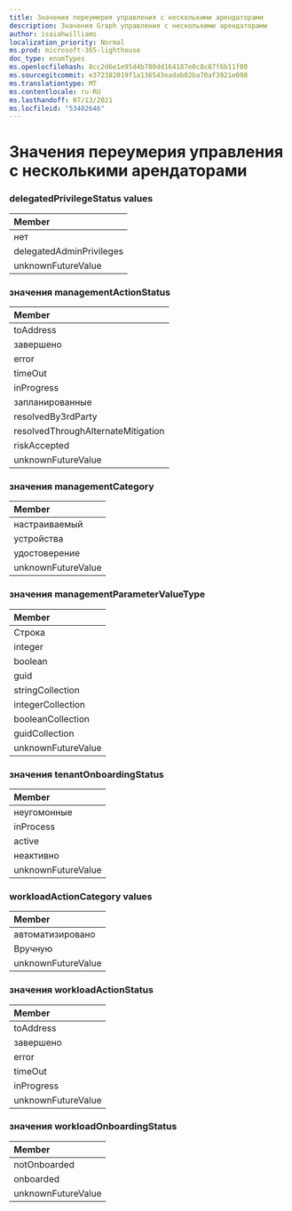 ```yaml
---
title: Значения переумерия управления с несколькими арендаторами
description: Значения Graph управления с несколькими арендаторами
author: isaiahwilliams
localization_priority: Normal
ms.prod: microsoft-365-lighthouse
doc_type: enumTypes
ms.openlocfilehash: 8cc2d6e1e95d4b780dd164187e0c8c87f6b11f80
ms.sourcegitcommit: e372382019f1a136543eadab02ba70af3921e098
ms.translationtype: MT
ms.contentlocale: ru-RU
ms.lasthandoff: 07/13/2021
ms.locfileid: "53402646"
---
```

# <a name="multi-tenant-management-enumeration-values"></a>Значения переумерия управления с несколькими арендаторами

### <a name="delegatedprivilegestatus-values"></a>delegatedPrivilegeStatus values

|Member|
|:---|
|нет|
|delegatedAdminPrivileges|
|unknownFutureValue|

### <a name="managementactionstatus-values"></a>значения managementActionStatus

|Member|
|:---|
|toAddress|
|завершено|
|error|
|timeOut|
|inProgress|
|запланированные|
|resolvedBy3rdParty|
|resolvedThroughAlternateMitigation|
|riskAccepted|
|unknownFutureValue|

### <a name="managementcategory-values"></a>значения managementCategory

|Member|
|:---|
|настраиваемый|
|устройства|
|удостоверение|
|unknownFutureValue|

### <a name="managementparametervaluetype-values"></a>значения managementParameterValueType

|Member|
|:---|
|Строка|
|integer|
|boolean|
|guid|
|stringCollection|
|integerCollection|
|booleanCollection|
|guidCollection|
|unknownFutureValue|

### <a name="tenantonboardingstatus-values"></a>значения tenantOnboardingStatus

|Member|
|:---|
|неугомонные|
|inProcess|
|active|
|неактивно|
|unknownFutureValue|

### <a name="workloadactioncategory-values"></a>workloadActionCategory values

|Member|
|:---|
|автоматизировано|
|Вручную|
|unknownFutureValue|

### <a name="workloadactionstatus-values"></a>значения workloadActionStatus

|Member|
|:---|
|toAddress|
|завершено|
|error|
|timeOut|
|inProgress|
|unknownFutureValue|

### <a name="workloadonboardingstatus-values"></a>значения workloadOnboardingStatus

|Member|
|:---|
|notOnboarded|
|onboarded|
|unknownFutureValue|
